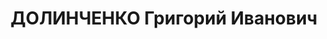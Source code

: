 ---
title: ДОЛИНЧЕНКО Григорий Иванович
description: "1903 р. н., с. Перегонівка Київської губ. Українець, чл. ВКП(б), освіта\
  \ середня, нач. клубу полку, політрук, м. Коростень Київської обл. \n  Заарештований\
  \ 13 серпня 1937 р. Обвинувачувався за ст. 54-16, 54-11 КК УРСР. ВК ВС СРСР 21 листопада\
  \ 1937 р. засудже-ний до розстрілу. Вирок виконано 21 листопада 1937 р. у м. Київ.\
  \ \n  Реабілітований у 1958 р."
---
